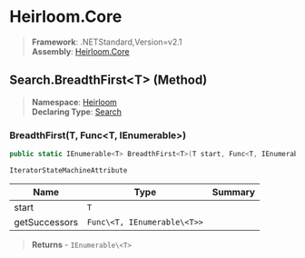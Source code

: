 # Heirloom.Core

> **Framework**: .NETStandard,Version=v2.1  
> **Assembly**: [Heirloom.Core][0]

## Search.BreadthFirst\<T> (Method)

> **Namespace**: [Heirloom][0]  
> **Declaring Type**: [Search][1]

### BreadthFirst<T>(T, Func<T, IEnumerable<T>>)

```cs
public static IEnumerable<T> BreadthFirst<T>(T start, Func<T, IEnumerable<T>> getSuccessors)
```

`IteratorStateMachineAttribute`

| Name          | Type                        | Summary |
|---------------|-----------------------------|---------|
| start         | `T`                         |         |
| getSuccessors | `Func\<T, IEnumerable\<T>>` |         |

> **Returns** - `IEnumerable\<T>`

[0]: ../../../Heirloom.Core.md
[1]: ../Search.md
